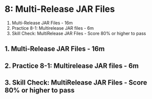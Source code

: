 # 8: Multi-Release JAR Files

1. Multi-Release JAR Files - 16m
2. Practice 8-1: Multirelease JAR files - 6m
3. Skill Check: MultiRelease JAR Files - Score 80% or higher to pass

## 1. Multi-Release JAR Files - 16m
## 2. Practice 8-1: Multirelease JAR files - 6m
## 3. Skill Check: MultiRelease JAR Files - Score 80% or higher to pass

